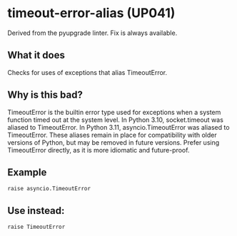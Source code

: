 # timeout-error-alias (UP041)
Derived from the pyupgrade linter.
Fix is always available.
## What it does
Checks for uses of exceptions that alias TimeoutError.
## Why is this bad?
TimeoutError is the builtin error type used for exceptions when a system
function timed out at the system level.
In Python 3.10, socket.timeout was aliased to TimeoutError. In Python
3.11, asyncio.TimeoutError was aliased to TimeoutError.
These aliases remain in place for compatibility with older versions of
Python, but may be removed in future versions.
Prefer using TimeoutError directly, as it is more idiomatic and future-proof.
## Example
```
raise asyncio.TimeoutError
```
## Use instead:
```
raise TimeoutError
```